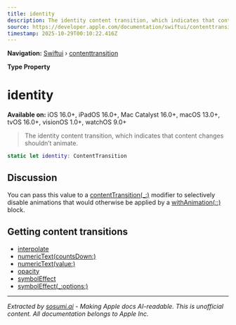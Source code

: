 ```yaml
---
title: identity
description: The identity content transition, which indicates that content changes shouldn’t animate.
source: https://developer.apple.com/documentation/swiftui/contenttransition/identity
timestamp: 2025-10-29T00:10:22.416Z
---
```


**Navigation:** [Swiftui](/documentation/swiftui) › [contenttransition](/documentation/swiftui/contenttransition)

**Type Property**

# identity

**Available on:** iOS 16.0+, iPadOS 16.0+, Mac Catalyst 16.0+, macOS 13.0+, tvOS 16.0+, visionOS 1.0+, watchOS 9.0+

> The identity content transition, which indicates that content changes shouldn’t animate.

```swift
static let identity: ContentTransition
```

## Discussion

You can pass this value to a [contentTransition(_:)](/documentation/swiftui/view/contenttransition(_:)) modifier to selectively disable animations that would otherwise be applied by a [withAnimation(_:_:)](/documentation/swiftui/withanimation(_:_:)) block.

## Getting content transitions

- [interpolate](/documentation/swiftui/contenttransition/interpolate)
- [numericText(countsDown:)](/documentation/swiftui/contenttransition/numerictext(countsdown:))
- [numericText(value:)](/documentation/swiftui/contenttransition/numerictext(value:))
- [opacity](/documentation/swiftui/contenttransition/opacity)
- [symbolEffect](/documentation/swiftui/contenttransition/symboleffect)
- [symbolEffect(_:options:)](/documentation/swiftui/contenttransition/symboleffect(_:options:))

---

*Extracted by [sosumi.ai](https://sosumi.ai) - Making Apple docs AI-readable.*
*This is unofficial content. All documentation belongs to Apple Inc.*
